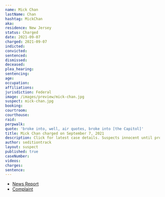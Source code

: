 ```yaml
---
name: Mick Chan
lastName: Chan
hashtag: MickChan
aka:
residence: New Jersey
status: Charged
date: 2021-09-07
charged: 2021-09-07
indicted:
convicted:
sentenced:
dismissed:
deceased:
plea_hearing:
sentencing:
age:
occupation:
affiliations:
jurisdiction: Federal
image: /images/preview/mick-chan.jpg
suspect: mick-chan.jpg
booking:
courtroom:
courthouse:
raid:
perpwalk:
quote: 'broke into, well, air quotes, broke into [the Capitol]'
title: Mick Chan charged on September 7, 2021
description: Click for latest case details. Suspects innocent until proven guilty.
author: seditiontrack
layout: suspect
published: true
caseNumber:
videos:
charges:
sentence:
---
```

- [News Report](https://www.huffpost.com/entry/fbi-capitol-attack-mick-chan_n_614b5077e4b077b735ee30f3)
- [Complaint](https://extremism.gwu.edu/sites/g/files/zaxdzs2191/f/Mick%20Chan%20Criminal%20Complaint.pdf)
